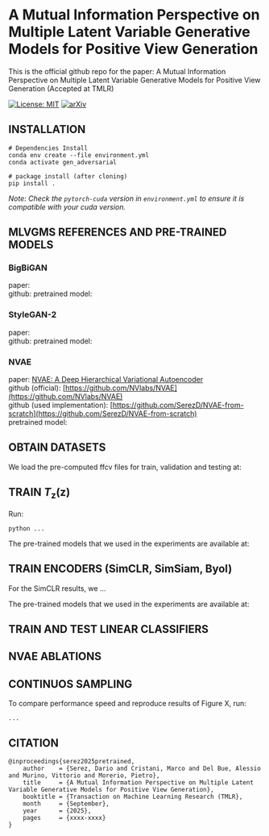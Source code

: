 
# A Mutual Information Perspective on Multiple Latent Variable Generative Models for Positive View Generation

This is the official github repo for the paper: A Mutual Information Perspective on Multiple Latent Variable Generative Models for Positive View Generation (Accepted at TMLR)

[![License: MIT](https://img.shields.io/badge/License-MIT-yellow.svg)](https://opensource.org/licenses/MIT)
[![arXiv](https://img.shields.io/badge/arXiv-2412.03453-red)](https://arxiv.org/abs/2412.03453)
<!--  [![WACV](https://img.shields.io/badge/WACV-2025-blue)](https://openaccess.thecvf.com/content/WACV2025/html/Serez_Pre-Trained_Multiple_Latent_Variable_Generative_Models_are_Good_Defenders_Against_WACV_2025_paper.html) -->

## INSTALLATION

```
# Dependencies Install 
conda env create --file environment.yml
conda activate gen_adversarial

# package install (after cloning)
pip install .
```

*Note: Check the `pytorch-cuda` version in `environment.yml` to ensure it is compatible with your cuda version.*

## MLVGMS REFERENCES AND PRE-TRAINED MODELS

### BigBiGAN

paper:  
github: 
pretrained model: 

### StyleGAN-2

paper:  
github: 
pretrained model: 

### NVAE 

paper: [NVAE: A Deep Hierarchical Variational Autoencoder](https://arxiv.org/abs/2007.03898)  
github (official): [https://github.com/NVlabs/NVAE](https://github.com/NVlabs/NVAE)  
github (used implementation): [https://github.com/SerezD/NVAE-from-scratch](https://github.com/SerezD/NVAE-from-scratch)  
pretrained model:

## OBTAIN DATASETS

We load the pre-computed ffcv files for train, validation and testing at:  

## TRAIN $T_\mathbf{z}(\mathbf{z})$

Run: 

```
python ... 
```

The pre-trained models that we used in the experiments are available at:  


## TRAIN ENCODERS (SimCLR, SimSiam, Byol)

For the SimCLR results, we ...

The pre-trained models that we used in the experiments are available at:  

## TRAIN AND TEST LINEAR CLASSIFIERS

## NVAE ABLATIONS

## CONTINUOS SAMPLING

To compare performance speed and reproduce results of Figure X, run: 

```
...
```

## CITATION

```
@inproceedings{serez2025pretrained,
    author    = {Serez, Dario and Cristani, Marco and Del Bue, Alessio and Murino, Vittorio and Morerio, Pietro},
    title     = {A Mutual Information Perspective on Multiple Latent Variable Generative Models for Positive View Generation},
    booktitle = {Transaction on Machine Learning Research (TMLR},
    month     = {September},
    year      = {2025},
    pages     = {xxxx-xxxx}
}
```
